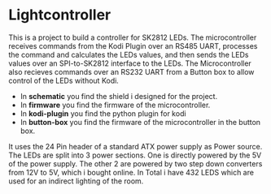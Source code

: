 # Lightcontroller

This is a project to build a controller for SK2812 LEDs.
The microcontroller receives commands from the Kodi Plugin over an RS485 UART, processes the command and calculates the LEDs values, and then sends the LEDs values over an SPI-to-SK2812 interface to the LEDs.
The Microcontroller also recieves commands over an RS232 UART from a Button box to allow control of the LEDs without Kodi.

* In **schematic** you find the shield i designed for the project.
* In **firmware** you find the firmware of the microcontroller.
* In **kodi-plugin** you find the python plugin for kodi
* In **button-box** you find the firmware of the microcontroller in the button box.

It uses the 24 Pin header of a standard ATX power supply as Power source.
The LEDs are split into 3 power sections. One is directly powered by the 5V of the power supply.
The other 2 are powered by two step down converters from 12V to 5V, which i bought online.
In Total i have 432 LEDS which are used for an indirect lighting of the room.
